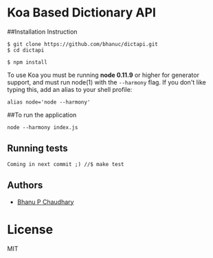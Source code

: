 # Koa Based Dictionary API

##Installation Instruction

```
$ git clone https://github.com/bhanuc/dictapi.git
$ cd dictapi
```
```
$ npm install 
```

  To use Koa you must be running __node 0.11.9__ or higher for generator support, and must run node(1)
  with the `--harmony` flag. If you don't like typing this, add an alias to your shell profile:

```
alias node='node --harmony'
```
##To run the application

```
node --harmony index.js
```

## Running tests

```
Coming in next commit ;) //$ make test
```

## Authors

  - [Bhanu P Chaudhary](https://github.com/bhanuc)

# License

  MIT
